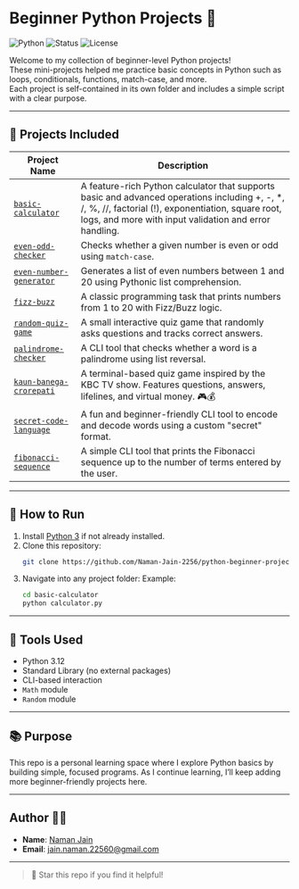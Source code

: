 # Beginner Python Projects 🐍

![Python](https://img.shields.io/badge/Python-3.12-blue?logo=python&logoColor=white)
![Status](https://img.shields.io/badge/Status-Improving-yellow)
![License](https://img.shields.io/badge/License-MIT-green)

Welcome to my collection of beginner-level Python projects!  
These mini-projects helped me practice basic concepts in Python such as loops, conditionals, functions, match-case, and more.  
Each project is self-contained in its own folder and includes a simple script with a clear purpose.

---

## 📂 Projects Included

| Project Name              | Description |
|--------------------------|-------------|
| [`basic-calculator`](./basic-calculator)       | A feature-rich Python calculator that supports basic and advanced operations including +, -, *, /, %, //, factorial (!), exponentiation, square root, logs, and more with input validation and error handling. |
| [`even-odd-checker`](./even-odd-checker)       | Checks whether a given number is even or odd using `match-case`. |
| [`even-number-generator`](./even-number-generator) | Generates a list of even numbers between 1 and 20 using Pythonic list comprehension. |
| [`fizz-buzz`](./fizz-buzz)                     | A classic programming task that prints numbers from 1 to 20 with Fizz/Buzz logic. |
| [`random-quiz-game`](./random-quiz-game)       | A small interactive quiz game that randomly asks questions and tracks correct answers. |
| [`palindrome-checker`](./palindrome-checker)   | A CLI tool that checks whether a word is a palindrome using list reversal. |
| [`kaun-banega-crorepati`](./kaun-banega-crorepati) | A terminal-based quiz game inspired by the KBC TV show. Features questions, answers, lifelines, and virtual money. 🎮💰 |
| [`secret-code-language`](./secret-code-language) | A fun and beginner-friendly CLI tool to encode and decode words using a custom "secret" format. |
| [`fibonacci-sequence`](./fibonacci-sequence)   | A simple CLI tool that prints the Fibonacci sequence up to the number of terms entered by the user. |

---

## 🚀 How to Run

1. Install [Python 3](https://www.python.org/) if not already installed.
2. Clone this repository:
   ```bash
   git clone https://github.com/Naman-Jain-2256/python-beginner-projects.git
   ```
3. Navigate into any project folder: 
   Example:
   ```bash
   cd basic-calculator
   python calculator.py
   ```

---

## 🧰 Tools Used
- Python 3.12
- Standard Library (no external packages)
- CLI-based interaction
- `Math` module
- `Random` module

---

## 📚 Purpose
This repo is a personal learning space where I explore Python basics by building simple, focused programs.
As I continue learning, I’ll keep adding more beginner-friendly projects here.

---

## Author 🙋‍♂️
- **Name**: [Naman Jain](https://github.com/Naman-Jain-2256)
- **Email**: [jain.naman.22560@gmail.com](mailto:jain.naman.22560@gmail.com)

---

>🌟 Star this repo if you find it helpful!